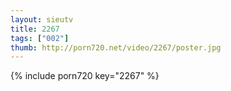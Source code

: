 ```yaml
--- 
layout: sieutv
title: 2267
tags: ["002"]
thumb: http://porn720.net/video/2267/poster.jpg
---
```

{% include porn720 key="2267" %} 
